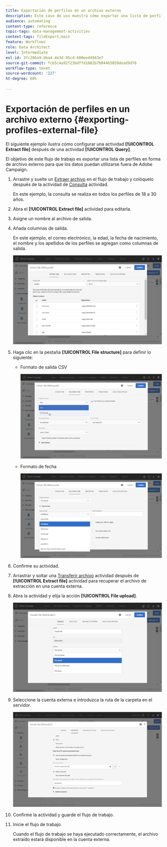 ```yaml
---
title: Exportación de perfiles en un archivo externo
description: Este caso de uso muestra cómo exportar una lista de perfiles en forma de archivo externo para que los datos puedan utilizarse fuera de Adobe Campaign.
audience: automating
content-type: reference
topic-tags: data-management-activities
context-tags: fileExport,main
feature: Workflows
role: Data Architect
level: Intermediate
exl-id: 3fc286a9-bba4-4e3d-95cd-600eed4943e7
source-git-commit: fcb5c4a92f23bdffd1082b7b044b5859dead9d70
workflow-type: tm+mt
source-wordcount: '227'
ht-degree: 68%

---
```


# Exportación de perfiles en un archivo externo {#exporting-profiles-external-file}

El siguiente ejemplo ilustra cómo configurar una actividad **[!UICONTROL Extract file]** después de una actividad **[!UICONTROL Query]**.

El objetivo de este flujo de trabajo es exportar una lista de perfiles en forma de archivo externo para que los datos puedan utilizarse fuera de Adobe Campaign.

1. Arrastre y suelte un [Extraer archivo](../../automating/using/extract-file.md) en el flujo de trabajo y colóquelo después de la actividad de [Consulta](../../automating/using/query.md) actividad.

   En este ejemplo, la consulta se realiza en todos los perfiles de 18 a 30 años.

1. Abra el **[!UICONTROL Extract file]** actividad para editarla.
1. Asigne un nombre al archivo de salida.
1. Añada columnas de salida.

   En este ejemplo, el correo electrónico, la edad, la fecha de nacimiento, el nombre y los apellidos de los perfiles se agregan como columnas de salida.

   ![](assets/wkf_data_export6.png)

1. Haga clic en la pestaña **[!UICONTROL File structure]** para definir lo siguiente:

   * Formato de salida CSV

     ![](assets/wkf_data_export7.png)

   * Formato de fecha

     ![](assets/wkf_data_export9.png)

1. Confirme su actividad.
1. Arrastrar y soltar una [Transferir archivo](../../automating/using/transfer-file.md) actividad después de **[!UICONTROL Extract file]** actividad para recuperar el archivo de extracción en una cuenta externa.
1. Abra la actividad y elija la acción **[!UICONTROL File upload]**.

   ![](assets/wkf_data_export11.png)

1. Seleccione la cuenta externa e introduzca la ruta de la carpeta en el servidor.

   ![](assets/wkf_data_export12.png)

1. Confirme la actividad y guarde el flujo de trabajo.
1. Inicie el flujo de trabajo.

   Cuando el flujo de trabajo se haya ejecutado correctamente, el archivo extraído estará disponible en la cuenta externa.
